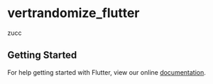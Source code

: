 # vertrandomize_flutter

zucc

## Getting Started

For help getting started with Flutter, view our online
[documentation](https://flutter.io/).
